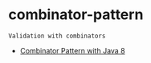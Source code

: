 # combinator-pattern

    Validation with combinators

 - [Combinator Pattern with Java 8](https://gtrefs.github.io/code/combinator-pattern/)
